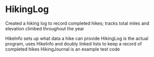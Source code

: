 # HikingLog
Created a hiking log to record completed hikes; tracks total miles and elevation climbed throughout the year

HikeInfo sets up what data a hike can provide
HikingLog is the actual program, uses HikeInfo and doubly linked lists to keep a record of completed hikes
HikingJournal is an example test code
